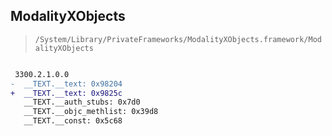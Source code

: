 ## ModalityXObjects

> `/System/Library/PrivateFrameworks/ModalityXObjects.framework/ModalityXObjects`

```diff

 3300.2.1.0.0
-  __TEXT.__text: 0x98204
+  __TEXT.__text: 0x9825c
   __TEXT.__auth_stubs: 0x7d0
   __TEXT.__objc_methlist: 0x39d8
   __TEXT.__const: 0x5c68

```
